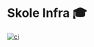 # Skole Infra 🎓

[![ci](https://github.com/skoleapp/skole-infra/actions/workflows/plan.yml/badge.svg)](https://github.com/skoleapp/skole-infra/actions)
